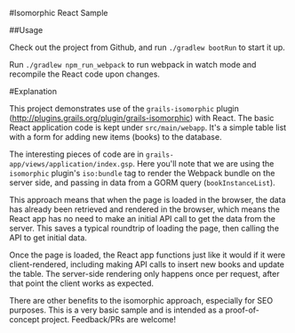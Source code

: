 #Isomorphic React Sample

##Usage

Check out the project from Github, and run `./gradlew bootRun` to start it up.

Run `./gradlew npm_run_webpack` to run webpack in watch mode and recompile the React code upon changes.

#Explanation

This project demonstrates use of the `grails-isomorphic` plugin (http://plugins.grails.org/plugin/grails-isomorphic) with React. The basic React application code is kept under `src/main/webapp`. It's a simple table list with a form for adding new items (books) to the database.

The interesting pieces of code are in  `grails-app/views/application/index.gsp`. Here you'll note that we are using the `isomorphic` plugin's  `iso:bundle` tag to render the Webpack bundle on the server side, and passing in data from a GORM query (`bookInstanceList`). 

This approach means that when the page is loaded in the browser, the data has already been retrieved and rendered in the browser, which means the React app has no need to make an initial API call to get the data from the server. This saves a typical roundtrip of loading the page, then calling the API to get initial data. 

Once the page is loaded, the React app functions just like it would if it were client-rendered, including making API calls to insert new books and update the table. The server-side rendering only happens once per request, after that point the client works as expected.

There are other benefits to the isomorphic approach, especially for SEO purposes. This is a very basic sample and is intended as a proof-of-concept project. Feedback/PRs are welcome!
